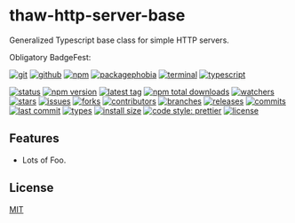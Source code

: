 # thaw-http-server-base
Generalized Typescript base class for simple HTTP servers.

Obligatory BadgeFest:

[![git][git-badge-image]][git-url]
[![github][github-badge-image]][github-url]
[![npm][npm-badge-image]][npm-url]
[![packagephobia][packagephobia-badge-image]][packagephobia-url]
[![terminal][terminal-badge-image]][terminal-url]
[![typescript][typescript-badge-image]][typescript-url]

[![status][status-badge-image]][status-url]
[![npm version][npm-version-badge-image]][npm-version-url]
[![latest tag][latest-tag-badge-image]][latest-tag-url]
[![npm total downloads][npm-total-downloads-badge-image]][npm-total-downloads-url]
[![watchers][watchers-badge-image]][watchers-url]
[![stars][stars-badge-image]][stars-url]
[![issues][issues-badge-image]][issues-url]
[![forks][forks-badge-image]][forks-url]
[![contributors][contributors-badge-image]][contributors-url]
[![branches][branches-badge-image]][branches-url]
[![releases][releases-badge-image]][releases-url]
[![commits][commits-badge-image]][commits-url]
[![last commit][last-commit-badge-image]][last-commit-url]
[![types][types-badge-image]][types-url]
[![install size][install-size-badge-image]][install-size-url]
[![code style: prettier][prettier-badge-image]][prettier-url]
[![license][license-badge-image]][license-url]

## Features

- Lots of Foo.

## License
[MIT](https://choosealicense.com/licenses/mit/)

[codeclimate-badge-image]: https://badgen.net/badge/icon/codeclimate?icon=codeclimate&label
[codeclimate-url]: https://codeclimate.com
[git-badge-image]: https://badgen.net/badge/icon/git?icon=git&label
[git-url]: https://git-scm.com
[github-badge-image]: https://badgen.net/badge/icon/github?icon=github&label
[github-url]: https://github.com
[npm-badge-image]: https://badgen.net/badge/icon/npm?icon=npm&label
[npm-url]: https://npmjs.com
[packagephobia-badge-image]: https://badgen.net/badge/icon/packagephobia?icon=packagephobia&label
[packagephobia-url]: https://packagephobia.com/
[terminal-badge-image]: https://badgen.net/badge/icon/terminal?icon=terminal&label
[terminal-url]: https://en.wikipedia.org/wiki/History_of_Unix
[travis-badge-image]: https://badgen.net/badge/icon/travis?icon=travis&label
[travis-url]: https://travis-ci.com
[typescript-badge-image]: https://badgen.net/badge/icon/typescript?icon=typescript&label
[typescript-url]: https://www.typescriptlang.org

[status-badge-image]: https://badgen.net/github/status/tom-weatherhead/thaw-http-server-base
[status-url]: https://badgen.net/github/status/tom-weatherhead/thaw-http-server-base
[build-status-badge-image]: https://secure.travis-ci.org/tom-weatherhead/thaw-http-server-base.svg
[build-status-url]: https://travis-ci.org/tom-weatherhead/thaw-http-server-base
[npm-version-badge-image]: https://img.shields.io/npm/v/thaw-http-server-base.svg
[npm-version-url]: https://www.npmjs.com/package/thaw-http-server-base
[latest-tag-badge-image]: https://badgen.net/github/tag/tom-weatherhead/thaw-http-server-base
[latest-tag-url]: https://github.com/tom-weatherhead/thaw-http-server-base/tags
[npm-total-downloads-badge-image]: https://img.shields.io/npm/dt/thaw-http-server-base.svg
[npm-total-downloads-url]: https://www.npmjs.com/package/thaw-http-server-base
[watchers-badge-image]: https://badgen.net/github/watchers/tom-weatherhead/thaw-http-server-base
[watchers-url]: https://github.com/tom-weatherhead/thaw-http-server-base/watchers
[stars-badge-image]: https://badgen.net/github/stars/tom-weatherhead/thaw-http-server-base
[stars-url]: https://github.com/tom-weatherhead/thaw-http-server-base/stargazers
[issues-badge-image]: https://badgen.net/github/issues/tom-weatherhead/thaw-http-server-base
[issues-url]: https://github.com/tom-weatherhead/thaw-http-server-base/issues
[forks-badge-image]: https://badgen.net/github/forks/tom-weatherhead/thaw-http-server-base
[forks-url]: https://github.com/tom-weatherhead/thaw-http-server-base/network/members
[contributors-badge-image]: https://badgen.net/github/contributors/tom-weatherhead/thaw-http-server-base
[contributors-url]: https://github.com/tom-weatherhead/thaw-http-server-base/graphs/contributors
[branches-badge-image]: https://badgen.net/github/branches/tom-weatherhead/thaw-http-server-base
[branches-url]: https://github.com/tom-weatherhead/thaw-http-server-base/branches
[releases-badge-image]: https://badgen.net/github/releases/tom-weatherhead/thaw-http-server-base
[releases-url]: https://github.com/tom-weatherhead/thaw-http-server-base/releases
[commits-badge-image]: https://badgen.net/github/commits/tom-weatherhead/thaw-http-server-base
[commits-url]: https://github.com/tom-weatherhead/thaw-http-server-base/commits/master
[last-commit-badge-image]: https://badgen.net/github/last-commit/tom-weatherhead/thaw-http-server-base
[last-commit-url]: https://github.com/tom-weatherhead/thaw-http-server-base
[types-badge-image]: https://badgen.net/npm/types/thaw-http-server-base
[types-url]: https://badgen.net/npm/types/thaw-http-server-base
[install-size-badge-image]: https://badgen.net/packagephobia/install/thaw-http-server-base
[install-size-url]: https://badgen.net/packagephobia/install/thaw-http-server-base
[known-vulnerabilities-badge-image]: https://snyk.io/test/github/tom-weatherhead/thaw-http-server-base/badge.svg?targetFile=package.json&package-lock.json
[known-vulnerabilities-url]: https://snyk.io/test/github/tom-weatherhead/thaw-http-server-base?targetFile=package.json&package-lock.json
[lines-of-code-badge-image]: https://badgen.net/codeclimate/loc/tom-weatherhead/thaw-http-server-base
[lines-of-code-url]: https://badgen.net/codeclimate/loc/tom-weatherhead/thaw-http-server-base
[technical-debt-badge-image]: https://badgen.net/codeclimate/tech-debt/tom-weatherhead/thaw-http-server-base
[technical-debt-url]: https://badgen.net/codeclimate/tech-debt/tom-weatherhead/thaw-http-server-base
[maintainability-badge-image]: https://api.codeclimate.com/v1/badges/a5eb95066763b9a9163b/maintainability
[maintainability-url]: https://codeclimate.com/github/tom-weatherhead/thaw-http-server-base/maintainability
[test-coverage-badge-image]: https://api.codeclimate.com/v1/badges/a5eb95066763b9a9163b/test_coverage
[test-coverage-url]: https://codeclimate.com/github/tom-weatherhead/thaw-http-server-base/test_coverage
[jest-badge-image]: https://img.shields.io/badge/tested_with-jest-99424f.svg
[jest-url]: https://github.com/facebook/jest
[prettier-badge-image]: https://img.shields.io/badge/code_style-prettier-ff69b4.svg?style=flat-square
[prettier-url]: https://github.com/prettier/prettier
[license-badge-image]: https://img.shields.io/github/license/mashape/apistatus.svg
[license-url]: https://github.com/tom-weatherhead/thaw-http-server-base/blob/master/LICENSE
